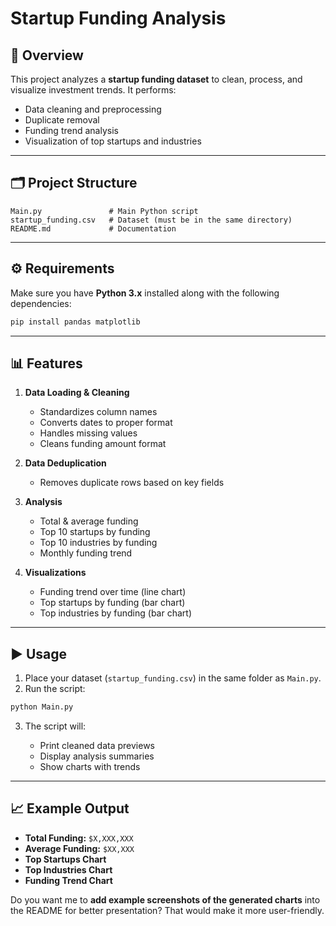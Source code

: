 
# Startup Funding Analysis

## 📌 Overview

This project analyzes a **startup funding dataset** to clean, process, and visualize investment trends.
It performs:

* Data cleaning and preprocessing
* Duplicate removal
* Funding trend analysis
* Visualization of top startups and industries

---

## 🗂 Project Structure

```
Main.py               # Main Python script
startup_funding.csv   # Dataset (must be in the same directory)
README.md             # Documentation
```

---

## ⚙️ Requirements

Make sure you have **Python 3.x** installed along with the following dependencies:

```bash
pip install pandas matplotlib
```

---

## 📊 Features

1. **Data Loading & Cleaning**

   * Standardizes column names
   * Converts dates to proper format
   * Handles missing values
   * Cleans funding amount format

2. **Data Deduplication**

   * Removes duplicate rows based on key fields

3. **Analysis**

   * Total & average funding
   * Top 10 startups by funding
   * Top 10 industries by funding
   * Monthly funding trend

4. **Visualizations**

   * Funding trend over time (line chart)
   * Top startups by funding (bar chart)
   * Top industries by funding (bar chart)

---

## ▶️ Usage

1. Place your dataset (`startup_funding.csv`) in the same folder as `Main.py`.
2. Run the script:

```bash
python Main.py
```

3. The script will:

   * Print cleaned data previews
   * Display analysis summaries
   * Show charts with trends

---

## 📈 Example Output

* **Total Funding:** `$X,XXX,XXX`
* **Average Funding:** `$XX,XXX`
* **Top Startups Chart**
* **Top Industries Chart**
* **Funding Trend Chart**


Do you want me to **add example screenshots of the generated charts** into the README for better presentation? That would make it more user-friendly.
